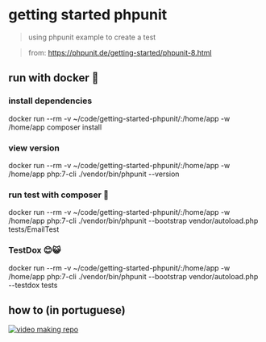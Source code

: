 # getting started phpunit

> using phpunit example to create a test

> from: https://phpunit.de/getting-started/phpunit-8.html

## run with docker 🐳
 ### install dependencies
 docker run --rm -v ~/code/getting-started-phpunit/:/home/app -w /home/app composer install
 
 ### view version
 docker run --rm -v ~/code/getting-started-phpunit/:/home/app -w /home/app php:7-cli ./vendor/bin/phpunit --version

 ### run test with composer 🙌
 docker run --rm -v ~/code/getting-started-phpunit/:/home/app -w /home/app php:7-cli ./vendor/bin/phpunit --bootstrap vendor/autoload.php tests/EmailTest

 ### TestDox 😊😺
 docker run --rm -v ~/code/getting-started-phpunit/:/home/app -w /home/app php:7-cli ./vendor/bin/phpunit --bootstrap vendor/autoload.php  --testdox tests

## how to (in portuguese)

[![video making repo](https://img.youtube.com/vi/xffqPdQHrTY/0.jpg)](https://www.youtube.com/watch?v=xffqPdQHrTY)

